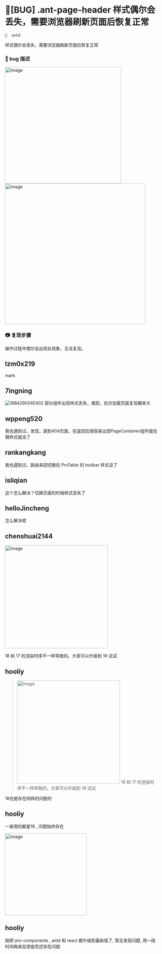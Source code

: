 # 🐛[BUG] .ant-page-header 样式偶尔会丢失，需要浏览器刷新页面后恢复正常

`🧱  antd`

样式偶尔会丢失，需要浏览器刷新页面后恢复正常

### 🐛 bug 描述

<img width="384" alt="image" src="https://github.com/ant-design/pro-components/assets/3368691/883108e6-7985-4722-be0f-b6cada6af2d1">

<img width="464" alt="image" src="https://github.com/ant-design/pro-components/assets/3368691/2befda6b-64b2-46e5-be4f-e79956a9dc8e">

### 📷 复现步骤

操作过程中偶尔会出现此现象，无法复现。

## lzm0x219

mark

## 7ingning

![1684290040302](https://github.com/ant-design/pro-components/assets/131357495/d854636d-539f-425d-a037-c1861f5ee616)
部分组件出现样式丢失，偶现，初次加载页面复现概率大

## wppeng520

我也遇到过，发现，跳到404页面，在返回后很容易出现PageContainer组件面包屑样式就没了

## rankangkang

我也遇到过，路由来回切换后 ProTable 的 toolbar 样式没了

## isliqian

这个怎么解决？切换页面的时候样式丢失了

## helloJincheng

怎么解决呢

## chenshuai2144

<img width="340" alt="image" src="https://github.com/ant-design/pro-components/assets/8186664/e1cae04a-63e0-4364-a59a-cab18e9a2514">

18 和 17 的渲染时序不一样导致的。大家可以升级到 18 试试

## hooliy

> <img alt="image" width="340" src="https://user-images.githubusercontent.com/8186664/253893884-e1cae04a-63e0-4364-a59a-cab18e9a2514.png">
> 18 和 17 的渲染时序不一样导致的。大家可以升级到 18 试试

18也是存在同样的问题的

## hooliy

一直用的都是18 , 问题始终存在

<img width="270" alt="image" src="https://github.com/ant-design/pro-components/assets/3368691/07a0d1bb-7c12-4e7c-aa88-15529ae26fca">

## hooliy

刚把 pro-components , antd 和 react 都升级到最新版了, 暂无发现问题, 用一段时间再来反馈是否还存在问题
